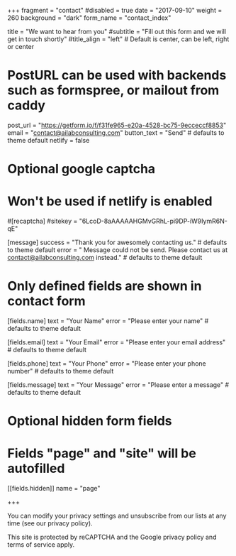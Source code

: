 +++
fragment = "contact"
#disabled = true
date = "2017-09-10"
weight = 260
background = "dark"
form_name = "contact_index"

title = "We want to hear from you"
#subtitle  = "Fill out this form and we will get in touch shortly"
#title_align = "left" # Default is center, can be left, right or center

# PostURL can be used with backends such as formspree, or mailout from caddy
post_url = "https://getform.io/f/f31fe965-e20a-4528-bc75-9ecceccf8853"
email = "contact@ailabconsulting.com"
button_text = "Send" # defaults to theme default
netlify = false

# Optional google captcha
# Won't be used if netlify is enabled
#[recaptcha]
#sitekey = "6LcoD-8aAAAAAHGMvGRhL-pi9DP-iW9IymR6N-qE"

[message]
  success = "Thank you for awesomely contacting us." # defaults to theme default
  error = " Message could not be send. Please contact us at contact@ailabconsulting.com instead." # defaults to theme default

# Only defined fields are shown in contact form
[fields.name]
  text = "Your Name"
  error = "Please enter your name" # defaults to theme default

[fields.email]
  text = "Your Email"
  error = "Please enter your email address" # defaults to theme default

[fields.phone]
  text = "Your Phone"
  error = "Please enter your phone number" # defaults to theme default

[fields.message]
  text = "Your Message"
  error = "Please enter a message" # defaults to theme default

# Optional hidden form fields
# Fields "page" and "site" will be autofilled
[[fields.hidden]]
  name = "page"

+++


You can modify your privacy settings and unsubscribe from our lists at any time (see our privacy policy).

This site is protected by reCAPTCHA and the Google privacy policy and terms of service apply.

